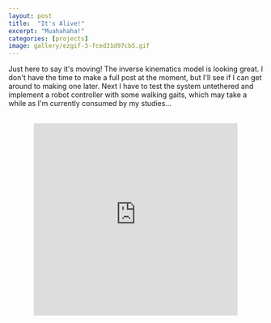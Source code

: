 ```yaml
---
layout: post
title:  "It's Alive!"
excerpt: "Muahahaha!"
categories: [projects]
image: gallery/ezgif-3-fced31d97cb5.gif
---
```


Just here to say it's moving! The inverse kinematics model is looking great. I don't have the time to make a full post at the moment, but I'll see if I can get around to making one later. Next I have to test the system untethered and implement a robot controller with some walking gaits, which may take a while as I'm currently consumed by my studies...

<br>
<div align="center"><iframe style="height:380px;width:80%" src="https://www.youtube.com/embed/zvvzg43DtZo" frameborder="0" allow="accelerometer; autoplay; clipboard-write; encrypted-media; gyroscope; picture-in-picture" allowfullscreen></iframe></div>
<br>
